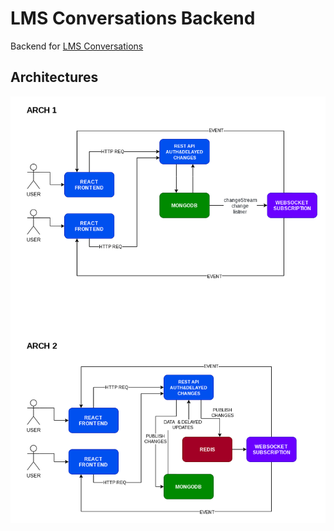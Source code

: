 # LMS Conversations Backend

Backend for [LMS Conversations](https://github.com/Ignitus/lms-conversations)

## Architectures

![image for architectures](docs/lms_conv_arch.png)